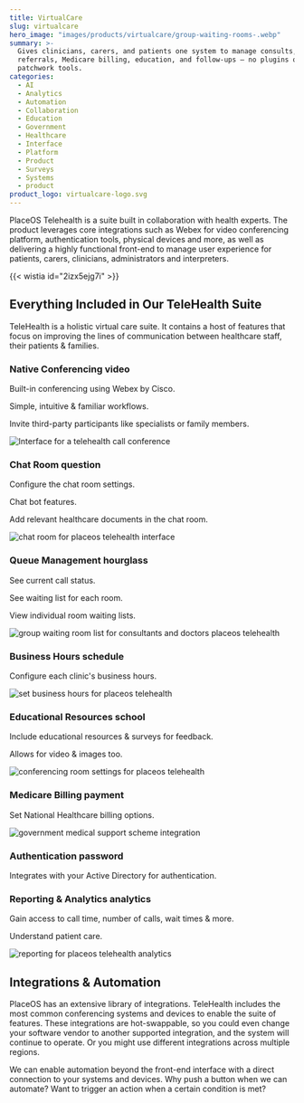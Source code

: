 ```yaml
---
title: VirtualCare
slug: virtualcare
hero_image: "images/products/virtualcare/group-waiting-rooms-.webp"
summary: >-
  Gives clinicians, carers, and patients one system to manage consults, surveys,
  referrals, Medicare billing, education, and follow-ups — no plugins or
  patchwork tools.
categories:
  - AI
  - Analytics
  - Automation
  - Collaboration
  - Education
  - Government
  - Healthcare
  - Interface
  - Platform
  - Product
  - Surveys
  - Systems
  - product
product_logo: virtualcare-logo.svg
---
```

PlaceOS Telehealth is a suite built in collaboration with health experts. The product leverages core integrations such as Webex for video conferencing platform, authentication tools, physical devices and more, as well as delivering a highly functional front-end to manage user experience for patients, carers, clinicians, administrators and interpreters.

{{< wistia id="2izx5ejg7i" >}}

## Everything Included in Our TeleHealth Suite

TeleHealth is a holistic virtual care suite. It contains a host of features that focus on improving the lines of communication between healthcare staff, their patients & families.

### Native Conferencing video

Built-in conferencing using Webex by Cisco.

Simple, intuitive & familiar workflows.

Invite third-party participants like specialists or family members.

![Interface for a telehealth call conference](/images/products/virtualcare/call.webp)

### Chat Room question

Configure the chat room settings.

Chat bot features.

Add relevant healthcare documents in the chat room.

![chat room for placeos telehealth interface](/images/products/virtualcare/chat-room.webp)

### Queue Management hourglass

See current call status.

See waiting list for each room.

View individual room waiting lists.

![group waiting room list for consultants and doctors placeos telehealth](/images/products/virtualcare/group-waiting-rooms-.webp)

### Business Hours schedule

Configure each clinic's business hours.

![set business hours for placeos telehealth](/images/products/virtualcare/business-hours.webp)

### Educational Resources school

Include educational resources & surveys for feedback.

Allows for video & images too.

![conferencing room settings for placeos telehealth](/images/products/virtualcare/room-config.webp)

### Medicare Billing payment

Set National Healthcare billing options.

![government medical support scheme integration](/images/products/virtualcare/medicare.webp)

### Authentication password

Integrates with your Active Directory for authentication.

### Reporting & Analytics analytics

Gain access to call time, number of calls, wait times & more.

Understand patient care.

![reporting for placeos telehealth analytics](/images/products/virtualcare/daily-reporting.webp)

## Integrations & Automation

PlaceOS has an extensive library of integrations. TeleHealth includes the most common conferencing systems and devices to enable the suite of features. These integrations are hot-swappable, so you could even change your software vendor to another supported integration, and the system will continue to operate. Or you might use different integrations across multiple regions.   
  
We can enable automation beyond the front-end interface with a direct connection to your systems and devices. Why push a button when we can automate? Want to trigger an action when a certain condition is met? 





